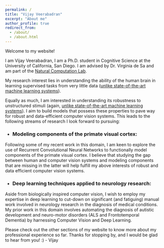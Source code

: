 ```yaml
---
permalink: /
title: "Vijay Veerabadran"
excerpt: "About me"
author_profile: true
redirect_from:
  - /about/
  - /about.html
---
```


Welcome to my website!

I am Vijay Veerabadran, I am a Ph.D. student in Cognitive Science at the University of California, San Diego. I am advised by Dr. Virginia de Sa and am part of the [Natural Computation Lab](http://www.cogsci.ucsd.edu/~desa/).

My research interest lies in understanding the ability of the human brain in learning supervised tasks from very little data ([unlike state-of-the-art machine learning systems](https://arxiv.org/pdf/1709.01507.pdf)).

Equally as much, I am interested in understanding its robustness to unstructured stimuli (again, [unlike state-of-the-art machine learning systems](https://techcrunch.com/2018/04/16/want-to-fool-a-computer-vision-system-just-tweak-some-colors/)). I aim to build models that possess these properties to pave way for robust and data-efficient computer vision systems. This leads to the following streams of research I look forward to pursuing:

* ### Modeling components of the primate visual cortex:
Following some of my recent work in this domain, I am keen to explore the use of Recurrent Convolutional Neural Networks to functionally model components of the primate visual cortex. I believe that studying the gap between human and computer vision systems and modeling components that are missing in the latter will help fulfill my above interests of robust and data efficient computer vision systems.

* ### Deep learning techniques applied to neurology research:
Aside from biologically inspired computer vision, I wish to employ my expertise in deep learning to cut-down on significant (and fatiguing) manual work involved in neurology research in the diagnosis of medical conditions. My prior work in this domain involves automating the diagnosis of autistic development and neuro-motor disorders (ALS and Frontotemporal Dementia) by harnessing Computer Vision and Deep Learning.

Please check out the other sections of my website to know more about my professional experience so far. Thanks for stopping by, and I would be glad to hear from you! :) - Vijay
